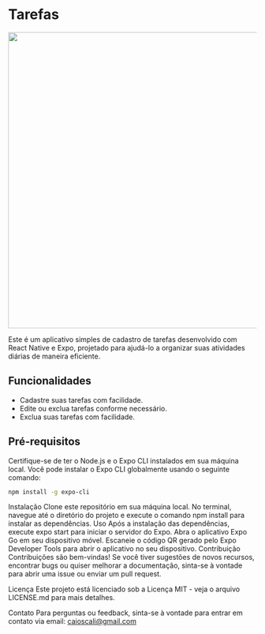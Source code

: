 # Tarefas
<img src="https://i.imgur.com/BqWj0mU.jpeg" height="600px">

Este é um aplicativo simples de cadastro de tarefas desenvolvido com React Native e Expo, projetado para ajudá-lo a organizar suas atividades diárias de maneira eficiente.

## Funcionalidades

- Cadastre suas tarefas com facilidade.
- Edite ou exclua tarefas conforme necessário.
- Exclua suas tarefas com facilidade.

## Pré-requisitos

Certifique-se de ter o Node.js e o Expo CLI instalados em sua máquina local. Você pode instalar o Expo CLI globalmente usando o seguinte comando:

```bash
npm install -g expo-cli
````
Instalação
Clone este repositório em sua máquina local.
No terminal, navegue até o diretório do projeto e execute o comando npm install para instalar as dependências.
Uso
Após a instalação das dependências, execute expo start para iniciar o servidor do Expo.
Abra o aplicativo Expo Go em seu dispositivo móvel.
Escaneie o código QR gerado pelo Expo Developer Tools para abrir o aplicativo no seu dispositivo.
Contribuição
Contribuições são bem-vindas! Se você tiver sugestões de novos recursos, encontrar bugs ou quiser melhorar a documentação, sinta-se à vontade para abrir uma issue ou enviar um pull request.

Licença
Este projeto está licenciado sob a Licença MIT - veja o arquivo LICENSE.md para mais detalhes.

Contato
Para perguntas ou feedback, sinta-se à vontade para entrar em contato via email: caioscali@gmail.com
